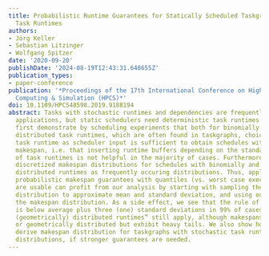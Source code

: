 ```yaml
---
title: Probabilistic Runtime Guarantees for Statically Scheduled Taskgraphs with Stochastic
  Task Runtimes
authors:
- Jörg Keller
- Sebastian Litzinger
- Wolfgang Spitzer
date: '2020-09-20'
publishDate: '2024-08-19T12:43:31.648655Z'
publication_types:
- paper-conference
publication: '*Proceedings of the 17th International Conference on High Performance
  Computing & Simulation (HPCS)*'
doi: 10.1109/HPCS48598.2019.9188194
abstract: Tasks with stochastic runtimes and dependencies are frequently met in multicore
  applications, but static schedulers need deterministic task runtimes as input. We
  first demonstrate by scheduling experiments that both for binomially and geometrically
  distributed task runtimes, which are often found in taskgraphs, choice of average
  task runtime as scheduler input is sufficient to obtain schedules with good average
  makespan, i.e. that inserting runtime buffers depending on the standard deviation
  of task runtimes is not helpful in the majority of cases. Furthermore, we compute
  discretized makespan distributions for schedules with binomially and geometrically
  distributed runtimes as frequently occuring distributions. Thus, applications where
  probabilistic makespan guarantees with quantiles (vs. worst case execution times)
  are usable can profit from our analysis by starting with sampling their makespan
  distribution to approximate mean and standard deviation, and using our tool to compute
  the makespan distribution. As a side effect, we see that the rule of thumb “makespan
  is below average plus three (one) standard deviations in 99% of cases for binomially
  (geometrically) distributed runtimes” still apply, although makespans are not binomially
  or geometrically distributed but exhibit heavy tails. We also show how to mathematically
  derive makespan distribution for taskgraphs with stochastic task runtimes for different
  distributions, if stronger guarantees are needed.
---
```

